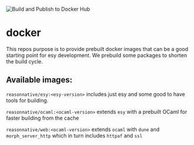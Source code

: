 ![Build and Publish to Docker Hub](https://github.com/reason-native-web/docker/workflows/Build%20and%20Publish%20to%20Docker%20Hub/badge.svg)

# docker

This repos purpose is to provide prebuilt docker images that can be a good starting point for esy development.
We prebuild some packages to shorten the build cycle.

## Available images:

`reasonnative/esy:<esy-version>` includes just esy and some good to have tools for building.

`reasonnative/ocaml:<ocaml-version>` extends `esy` with a prebuilt OCaml for faster building from the cache

`reasonnative/web:<ocaml-version>` extends `ocaml` with `dune` and `morph_server_http` which in turn includes `httpaf` and `ssl`
